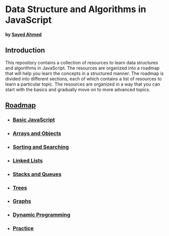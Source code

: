 # Data Structure and Algorithms in JavaScript

#### by [Sayed Ahmed](https://github.com/sayeed205)

## Introduction

This repository contains a collection of resources to learn data structures and algorithms in JavaScript. The resources are organized into a roadmap that will help you learn the concepts in a structured manner. The roadmap is divided into different sections, each of which contains a list of resources to learn a particular topic. The resources are organized in a way that you can start with the basics and gradually move on to more advanced topics.

## [Roadmap](/roadmap.md)

-   ### [Basic JavaScript](pages/basic-javascript.md)
-   ### [Arrays and Objects](pages/arrays-and-objects.md)
-   ### [Sorting and Searching](pages/sorting-and-searching.md)
-   ### [Linked Lists](pages/linked-lists.md)
-   ### [Stacks and Queues](pages/stacks-and-queues.md)
-   ### [Trees](pages/trees.md)
-   ### [Graphs](pages/graphs.md)
-   ### [Dynamic Programming](pages/dynamic-programming.md)
-   ### [Practice](pages/practice.md)
